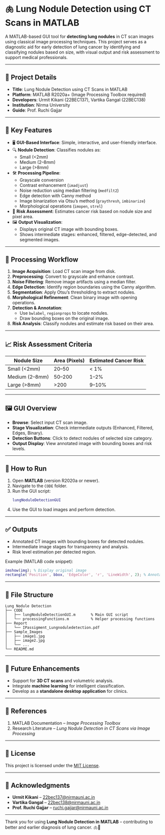 
# 🫁 Lung Nodule Detection using CT Scans in MATLAB

A MATLAB-based GUI tool for **detecting lung nodules** in CT scan images using classical image processing techniques. This project serves as a diagnostic aid for early detection of lung cancer by identifying and classifying nodules based on size, with visual output and risk assessment to support medical professionals.

---

## 📌 Project Details

- **Title**: Lung Nodule Detection using CT Scans in MATLAB  
- **Platform**: MATLAB R2020a+ (Image Processing Toolbox required)  
- **Developers**: Urmit Kikani (22BEC137), Vartika Gangal (22BEC138)  
- **Institution**: Nirma University  
- **Guide**: Prof. Ruchi Gajjar  

---

## 🌟 Key Features

- 🖥️ **GUI-Based Interface**: Simple, interactive, and user-friendly interface.
- 🔍 **Nodule Detection**: Classifies nodules as:
  - Small (<2mm)
  - Medium (2–8mm)
  - Large (>8mm)
- 🛠️ **Processing Pipeline**:
  - Grayscale conversion
  - Contrast enhancement (`imadjust`)
  - Noise reduction using median filtering (`medfilt2`)
  - Edge detection with Canny method
  - Image binarization via Otsu’s method (`graythresh`, `imbinarize`)
  - Morphological operations (`imopen`, `strel`)
- 🧠 **Risk Assessment**: Estimates cancer risk based on nodule size and pixel area.
- 🖼️ **Output Visualization**:
  - Displays original CT image with bounding boxes.
  - Shows intermediate stages: enhanced, filtered, edge-detected, and segmented images.

---

## 🧪 Processing Workflow

1. **Image Acquisition**: Load CT scan image from disk.
2. **Preprocessing**: Convert to grayscale and enhance contrast.
3. **Noise Filtering**: Remove image artifacts using a median filter.
4. **Edge Detection**: Identify region boundaries using the Canny algorithm.
5. **Segmentation**: Apply Otsu’s thresholding to extract nodules.
6. **Morphological Refinement**: Clean binary image with opening operations.
7. **Detection & Annotation**:
   - Use `bwlabel`, `regionprops` to locate nodules.
   - Draw bounding boxes on the original image.
8. **Risk Analysis**: Classify nodules and estimate risk based on their area.

---

## 📈 Risk Assessment Criteria

| Nodule Size     | Area (Pixels) | Estimated Cancer Risk |
|------------------|----------------|-------------------------|
| Small (<2mm)     | 20–50           | < 1%                    |
| Medium (2–8mm)   | 50–200          | 1–2%                    |
| Large (>8mm)     | >200            | 9–10%                   |

---

## 🖼️ GUI Overview

- **Browse**: Select input CT scan image.
- **Stage Visualization**: Check intermediate outputs (Enhanced, Filtered, Edges, Binary).
- **Detection Buttons**: Click to detect nodules of selected size category.
- **Output Display**: View annotated image with bounding boxes and risk levels.

---

## 🏁 How to Run

1. Open **MATLAB** (version R2020a or newer).
2. Navigate to the `CODE` folder.
3. Run the GUI script:
   ```matlab
   lungNoduleDetectionGUI
   ```
4. Use the GUI to load images and perform detection.

---

## ✅ Outputs

- Annotated CT images with bounding boxes for detected nodules.
- Intermediate image stages for transparency and analysis.
- Risk level estimation per detected region.

Example (MATLAB code snippet):
```matlab
imshow(img); % Display original image
rectangle('Position', bbox, 'EdgeColor', 'r', 'LineWidth', 2); % Annotate detected nodule
```

---

## 📂 File Structure

```
Lung Nodule Detection
├── CODE
│   ├── lungNoduleDetectionGUI.m       % Main GUI script
│   └── processingFunctions.m          % Helper processing functions
├── Report
│   └── IPassigment_Lungnoduledetection.pdf
├── Sample_Images
│   ├── image1.jpg
│   ├── image2.jpg
│   └── ...
└── README.md
```

---

## 🚀 Future Enhancements

- Support for **3D CT scans** and volumetric analysis.
- Integrate **machine learning** for intelligent classification.
- Develop as a **standalone desktop application** for clinics.

---

## 📄 References

1. MATLAB Documentation – *Image Processing Toolbox*  
2. Research Literature – *Lung Nodule Detection in CT Scans via Image Processing*

---

## 📜 License

This project is licensed under the [MIT License](LICENSE).

---

## 🙏 Acknowledgments

- **Urmit Kikani** – [22bec137@nirmauni.ac.in](mailto:22bec137@nirmauni.ac.in)  
- **Vartika Gangal** – [22bec138@nirmauni.ac.in](mailto:22bec138@nirmauni.ac.in)  
- **Prof. Ruchi Gajjar** – [ruchi.gajjar@nirmauni.ac.in](mailto:ruchi.gajjar@nirmauni.ac.in)

---

Thank you for using **Lung Nodule Detection in MATLAB** – contributing to better and earlier diagnosis of lung cancer. 🫁🚀
